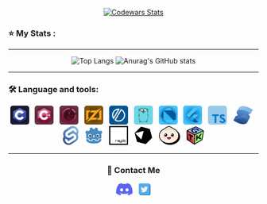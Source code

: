 <div align="center">

  <a href="https://www.codewars.com/users/Adriwan">![Codewars Stats](https://www.codewars.com/users/Adriwan/badges/large)</a>

</div>

### ⭐ My Stats :
<hr>
<div align="center">

  ![Top Langs](https://github-readme-stats-chi-jade-92.vercel.app/api/top-langs/?username=Adriwang&count_private=true&layout=compact&theme=radical&border_color=800080&exclude_repo=addons,include&langs_count=9&card_width=400)
  ![Anurag's GitHub stats](https://github-readme-stats-chi-jade-92.vercel.app/api?username=Adriwang&count_private=true&show_icons=true&theme=radical&line_height=25&border_color=800080&hide_title=true&rank_icon=github&card_width=300)

</div>

<hr>

### 🛠 Language and tools:

<div align="center">

  <div>
  <a href="https://www.open-std.org/jtc1/sc22/wg14/" target="_blank" rel="noreferrer"><img src="Icons/boxes/C_Box.svg" height="38" alt="C logo" /></a>
  &nbsp;
  <a href="https://isocpp.org/"><img src="Icons/boxes/CPP_Box.svg" height="38" alt="C++ logo" /></a>
  &nbsp;
  <a href="https://www.java.com/"><img src="Icons/boxes/Java_Box.svg" height="38" alt="Java logo" /></a>
  &nbsp;
  <a href="https://ziglang.org/"><img src="Icons/boxes/Zig_Box.svg" height="38" alt="Zig logo"  /></a>
  &nbsp;
  <a href="https://odin-lang.org/"><img src="Icons/boxes/Odin_Box.svg" height="38" alt="Odin logo"  /></a>
  &nbsp;
  <a href="https://go.dev/" target="_blank" rel="noreferrer"><img src="Icons/boxes/Go_Box.svg" height="38" alt="Go logo"  /></a>
  &nbsp;
  <a href="https://dart.dev/" target="_blank" rel="noreferrer"><img src="Icons/boxes/Dart_Box.svg" height="38" alt="Dart Logo"  /></a>
  &nbsp;
  <a href="https://flutter.dev/" target="_blank" rel="noreferrer"><img src="Icons/boxes/Flutter_Box.svg" height="38" alt="Flutter Logo"  /></a>
  &nbsp;
  <a href="https://www.typescriptlang.org/" target="_blank" rel="noreferrer"><img src="Icons/boxes/TypeScript_Box.svg" height="38" alt="TypeScript logo"  /></a>
  &nbsp;
  <a href="https://www.solidjs.com/" target="_blank" rel="noreferrer"><img src="Icons/Solid.svg" height="38" alt="Solid logo"  /></a>
  &nbsp;
  <a href="https://svelte.dev/" target="_blank" rel="noreferrer"><img src="Icons/Svelte.svg" height="38" alt="Svelte logo"  /></a>
  &nbsp;
  <a href="https://godotengine.org/" target="_blank" rel="noreferrer"><img src="Icons/Godot.svg" height="38" alt="Godot logo"  /></a>
  &nbsp;
  <a href="https://www.raylib.com/" target="_blank" rel="noreferrer"><img src="Icons/Raylib.svg" height="38" alt="Raylib logo"  /></a>
  &nbsp;
  <a href="https://crystal-lang.org/" target="_blank" rel="noreferrer"><img src="Icons/Crystal.svg" height="38" alt="Crystal logo"  /></a>
  &nbsp;
  <a href="https://bun.sh/" target="_blank" rel="noreferrer"><img src="Icons/Bun.svg" height="38" alt="Bun logo"  /></a>
  &nbsp;
  <a href="https://www.gtk.org/" target="_blank" rel="noreferrer"><img src="Icons/GTK.svg" height="38" alt="GTK logo"  /></a>
  </div>
<hr>
  <!--div>
  <a href="https://www.python.org/"><img src="Icons/Python.svg" height="38" alt="Python logo"  /></a>
  &nbsp;
  <a href="https://www.ruby-lang.org"><img src="Icons/Ruby.svg" height="38" alt="Ruby logo"  /></a>
  &nbsp;
  <a href="https://www.scala-lang.org/"><img src="Icons/Scala.svg" height="38" alt="Scala logo"  /></a>
  &nbsp;
  <a href="https://nim-lang.org/" target="_blank" rel="noreferrer"><img src="Icons/Nim.svg" height="35" alt="Nim logo"  /></a>
  &nbsp;
  <a href="https://haxe.org/" target="_blank" rel="noreferrer"><img src="Icons/Haxe.svg" height="38" alt="Haxe logo"  /></a>
  &nbsp;
  <a href="https://dotnet.microsoft.com/en-us/languages/csharp" target="_blank" rel="noreferrer"><img src="Icons/csharp.svg" height="38" alt="C Sharp logo"  /></a>
  &nbsp;
  <a href="https://www.scala-lang.org/" target="_blank" rel="noreferrer"><img src="Icons/Scala.svg" height="38" alt="Scala logo"  /></a>
  &nbsp;
  <a href="https://ctjs.rocks/" target="_blank" rel="noreferrer"><img src="Icons/catjs.svg" height="38" alt="Ct.js logo"  /></a>
  &nbsp;
  <a href="https://www.unrealengine.com/" target="_blank" rel="noreferrer"><img src="Icons/Unreal-Engine.svg" height="38" alt="Unreal Engine logo"  /></a>
  </div-->
  
</div>

<div align="center">

<h3>📱 Contact Me</h3>

<div>
  <a href="https://www.discordapp.com/users/511983544269275137" target="blank"><img align="center" src="Icons/Discord.svg" alt="Discord" height="25" /></a>
  &nbsp;
  <a href="https://x.com/Adriwan811259" target="blank"><img align="center" src="Icons/Twitter.svg" alt="Twitter / X" height="25" /></a>
</div>

</div>

